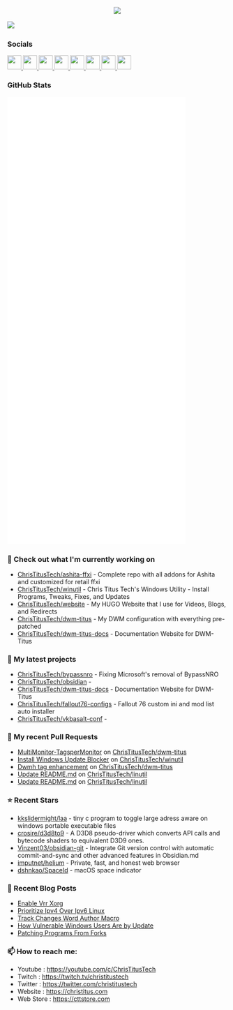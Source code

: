 <p align="center"><img src="https://raw.githubusercontent.com/ChrisTitusTech/ChrisTitusTech/main/ctt-600px-github.png" /></p>

<a href="https://www.twitch.tv/christitustech" target="_blank" rel="noreferrer"><img
src="https://img.shields.io/twitch/status/christitustech?logo=twitchsx&style=for-the-badge&color=0891b2&labelColor=1c1917&label=TWITCH+STATUS" /></a>

### Socials

<p align="left"> <a href="https://www.github.com/christitustech" target="_blank" rel="noreferrer"> <picture> <source media="(prefers-color-scheme: dark)" srcset="https://raw.githubusercontent.com/danielcranney/readme-generator/main/public/icons/socials/github-dark.svg" /> <source media="(prefers-color-scheme: light)" srcset="https://raw.githubusercontent.com/danielcranney/readme-generator/main/public/icons/socials/github.svg" /> <img src="https://raw.githubusercontent.com/danielcranney/readme-generator/main/public/icons/socials/github.svg" width="32" height="32" /> </picture> </a> <a href="http://www.instagram.com/christitustech" target="_blank" rel="noreferrer"> <picture> <source media="(prefers-color-scheme: dark)" srcset="https://raw.githubusercontent.com/danielcranney/readme-generator/main/public/icons/socials/instagram-dark.svg" /> <source media="(prefers-color-scheme: light)" srcset="https://raw.githubusercontent.com/danielcranney/readme-generator/main/public/icons/socials/instagram.svg" /> <img src="https://raw.githubusercontent.com/danielcranney/readme-generator/main/public/icons/socials/instagram.svg" width="32" height="32" /> </picture> </a> <a href="https://www.linkedin.com/in/ctitus" target="_blank" rel="noreferrer"> <picture> <source media="(prefers-color-scheme: dark)" srcset="https://raw.githubusercontent.com/danielcranney/readme-generator/main/public/icons/socials/linkedin-dark.svg" /> <source media="(prefers-color-scheme: light)" srcset="https://raw.githubusercontent.com/danielcranney/readme-generator/main/public/icons/socials/linkedin.svg" /> <img src="https://raw.githubusercontent.com/danielcranney/readme-generator/main/public/icons/socials/linkedin.svg" width="32" height="32" /> </picture> </a> <a href="https://christitus.com/rss" target="_blank" rel="noreferrer"> <picture> <source media="(prefers-color-scheme: dark)" srcset="https://raw.githubusercontent.com/danielcranney/readme-generator/main/public/icons/socials/rss-dark.svg" /> <source media="(prefers-color-scheme: light)" srcset="https://raw.githubusercontent.com/danielcranney/readme-generator/main/public/icons/socials/rss.svg" /> <img src="https://raw.githubusercontent.com/danielcranney/readme-generator/main/public/icons/socials/rss.svg" width="32" height="32" /> </picture> </a> <a href="https://www.x.com/christitustech" target="_blank" rel="noreferrer"> <picture> <source media="(prefers-color-scheme: dark)" srcset="https://raw.githubusercontent.com/danielcranney/readme-generator/main/public/icons/socials/twitter-dark.svg" /> <source media="(prefers-color-scheme: light)" srcset="https://raw.githubusercontent.com/danielcranney/readme-generator/main/public/icons/socials/twitter.svg" /> <img src="https://raw.githubusercontent.com/danielcranney/readme-generator/main/public/icons/socials/twitter.svg" width="32" height="32" /> </picture> </a> <a href="https://www.youtube.com/@christitustech" target="_blank" rel="noreferrer"> <picture> <source media="(prefers-color-scheme: dark)" srcset="https://raw.githubusercontent.com/danielcranney/readme-generator/main/public/icons/socials/youtube-dark.svg" /> <source media="(prefers-color-scheme: light)" srcset="https://raw.githubusercontent.com/danielcranney/readme-generator/main/public/icons/socials/youtube.svg" /> <img src="https://raw.githubusercontent.com/danielcranney/readme-generator/main/public/icons/socials/youtube.svg" width="32" height="32" /> </picture> </a> <a href="https://www.threads.net/@christitustech" target="_blank" rel="noreferrer"> <picture> <source media="(prefers-color-scheme: dark)" srcset="https://raw.githubusercontent.com/danielcranney/readme-generator/main/public/icons/socials/threads-dark.svg" /> <source media="(prefers-color-scheme: light)" srcset="https://raw.githubusercontent.com/danielcranney/readme-generator/main/public/icons/socials/threads.svg" /> <img src="https://raw.githubusercontent.com/danielcranney/readme-generator/main/public/icons/socials/threads.svg" width="32" height="32" /> </picture> </a> <a href="https://www.twitch.tv/christitustech" target="_blank" rel="noreferrer"> <picture> <source media="(prefers-color-scheme: dark)" srcset="https://raw.githubusercontent.com/danielcranney/readme-generator/main/public/icons/socials/twitch-dark.svg" /> <source media="(prefers-color-scheme: light)" srcset="https://raw.githubusercontent.com/danielcranney/readme-generator/main/public/icons/socials/twitch.svg" /> <img src="https://raw.githubusercontent.com/danielcranney/readme-generator/main/public/icons/socials/twitch.svg" width="32" height="32" /> </picture> </a></p>

### GitHub Stats

<p align="left"><img src="https://raw.githubusercontent.com/ChrisTitusTech/ChrisTitusTech/main/github-metrics.svg" /></p>

### 👷 Check out what I'm currently working on

- [ChrisTitusTech/ashita-ffxi](https://github.com/ChrisTitusTech/ashita-ffxi) - Complete repo with all addons for Ashita and customized for retail ffxi
- [ChrisTitusTech/winutil](https://github.com/ChrisTitusTech/winutil) - Chris Titus Tech&#39;s Windows Utility - Install Programs, Tweaks, Fixes, and Updates
- [ChrisTitusTech/website](https://github.com/ChrisTitusTech/website) - My HUGO Website that I use for Videos, Blogs, and Redirects
- [ChrisTitusTech/dwm-titus](https://github.com/ChrisTitusTech/dwm-titus) - My DWM configuration with everything pre-patched
- [ChrisTitusTech/dwm-titus-docs](https://github.com/ChrisTitusTech/dwm-titus-docs) - Documentation Website for DWM-Titus
### 🌱 My latest projects

- [ChrisTitusTech/bypassnro](https://github.com/ChrisTitusTech/bypassnro) - Fixing Microsoft&#39;s removal of BypassNRO
- [ChrisTitusTech/obsidian](https://github.com/ChrisTitusTech/obsidian) - 
- [ChrisTitusTech/dwm-titus-docs](https://github.com/ChrisTitusTech/dwm-titus-docs) - Documentation Website for DWM-Titus
- [ChrisTitusTech/fallout76-configs](https://github.com/ChrisTitusTech/fallout76-configs) - Fallout 76 custom ini and mod list auto installer
- [ChrisTitusTech/vkbasalt-conf](https://github.com/ChrisTitusTech/vkbasalt-conf) - 
### 🔨 My recent Pull Requests

- [MultiMonitor-TagsperMonitor](https://github.com/ChrisTitusTech/dwm-titus/pull/72) on [ChrisTitusTech/dwm-titus](https://github.com/ChrisTitusTech/dwm-titus)
- [Install Windows Update Blocker](https://github.com/ChrisTitusTech/winutil/pull/3577) on [ChrisTitusTech/winutil](https://github.com/ChrisTitusTech/winutil)
- [Dwmh tag enhancement](https://github.com/ChrisTitusTech/dwm-titus/pull/71) on [ChrisTitusTech/dwm-titus](https://github.com/ChrisTitusTech/dwm-titus)
- [Update README.md](https://github.com/ChrisTitusTech/linutil/pull/1106) on [ChrisTitusTech/linutil](https://github.com/ChrisTitusTech/linutil)
- [Update README.md](https://github.com/ChrisTitusTech/linutil/pull/1105) on [ChrisTitusTech/linutil](https://github.com/ChrisTitusTech/linutil)
### ⭐ Recent Stars

- [kkslidermight/laa](https://github.com/kkslidermight/laa) - tiny c program to toggle large adress aware on windows portable executable files
- [crosire/d3d8to9](https://github.com/crosire/d3d8to9) - A D3D8 pseudo-driver which converts API calls and bytecode shaders to equivalent D3D9 ones.
- [Vinzent03/obsidian-git](https://github.com/Vinzent03/obsidian-git) - Integrate Git version control with automatic commit-and-sync and other advanced features in Obsidian.md
- [imputnet/helium](https://github.com/imputnet/helium) - Private, fast, and honest web browser
- [dshnkao/SpaceId](https://github.com/dshnkao/SpaceId) - macOS space indicator
### 📰 Recent Blog Posts

- [Enable Vrr Xorg](https://christitus.com/enable-vrr-xorg/)
- [Prioritize Ipv4 Over Ipv6 Linux](https://christitus.com/prioritize-ipv4-over-ipv6-linux/)
- [Track Changes Word Author Macro](https://christitus.com/track-changes-word-author-macro/)
- [How Vulnerable Windows Users Are by Update](https://christitus.com/how-vulnerable-windows-users-are-by-update/)
- [Patching Programs From Forks](https://christitus.com/patching-programs-from-forks/)
### 📫 How to reach me:
  - Youtube   : <https://youtube.com/c/ChrisTitusTech>
  - Twitch    : <https://twitch.tv/christitustech>
  - Twitter   : <https://twitter.com/christitustech>
  - Website   : <https://christitus.com>
  - Web Store : <https://cttstore.com>
